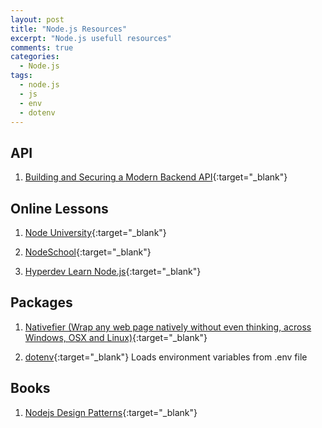 ```yaml
---
layout: post
title: "Node.js Resources"
excerpt: "Node.js usefull resources"
comments: true
categories:
  - Node.js
tags: 
  - node.js
  - js
  - env
  - dotenv
---
```


## API

1. [Building and Securing a Modern Backend API](https://scotch.io/tutorials/building-and-securing-a-modern-backend-api){:target="_blank"}
 
## Online Lessons

1. [Node University](http://node.university/){:target="_blank"}

1. [NodeSchool](http://nodeschool.io/){:target="_blank"}

1. [Hyperdev Learn Node.js](https://hyperdev.wpengine.com/help/learn-node-js-free-beginner-course/){:target="_blank"}

## Packages

1. [Nativefier (Wrap any web page natively without even thinking, across Windows, OSX and Linux)](https://github.com/jiahaog/nativefier){:target="_blank"}

1. [dotenv](https://www.npmjs.com/package/dotenv){:target="_blank"} Loads environment variables from .env file

## Books

1. [Nodejs Design Patterns](https://www.nodejsdesignpatterns.com/){:target="_blank"}

